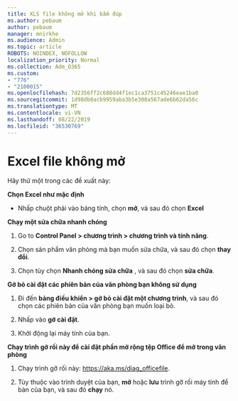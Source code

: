 ```yaml
---
title: XLS file không mở khi bấm đúp
ms.author: pebaum
author: pebaum
manager: mnirkhe
ms.audience: Admin
ms.topic: article
ROBOTS: NOINDEX, NOFOLLOW
localization_priority: Normal
ms.collection: Adm_O365
ms.custom:
- "776"
- "2100015"
ms.openlocfilehash: 7d2356ff2c688dd4f1ec1ca3751c45246eae1ba0
ms.sourcegitcommit: 1d98db8acb9959aba3b5e308a567ade6b62da56c
ms.translationtype: MT
ms.contentlocale: vi-VN
ms.lasthandoff: 08/22/2019
ms.locfileid: "36530769"
---
```

# <a name="excel-file-doesnt-open"></a>Excel file không mở

Hãy thử một trong các đề xuất này:

**Chọn Excel như mặc định**

* Nhấp chuột phải vào bảng tính, chọn **mở**, và sau đó chọn **Excel**

**Chạy một sửa chữa nhanh chóng**

1. Go to **Control Panel > chương trình > chương trình và tính năng**.

2. Chọn sản phẩm văn phòng mà bạn muốn sửa chữa, và sau đó chọn **thay đổi**.

3. Chọn tùy chọn **Nhanh chóng sửa chữa** , và sau đó chọn **sửa chữa**.

**Gỡ bỏ cài đặt các phiên bản của văn phòng bạn không sử dụng**

1. Đi đến **bảng điều khiển > gỡ bỏ cài đặt một chương trình**, và sau đó chọn các phiên bản của văn phòng bạn muốn loại bỏ.

2. Nhấp vào **gỡ cài đặt**.

3. Khởi động lại máy tính của bạn.

**Chạy trình gỡ rối này để cài đặt phần mở rộng tệp Office để mở trong văn phòng**

1. Chạy trình gỡ rối này: https://aka.ms/diag_officefile.

2. Tùy thuộc vào trình duyệt của bạn, **mở** hoặc **lưu** trình gỡ rối máy tính để bàn của bạn, và sau đó **chạy** nó.
